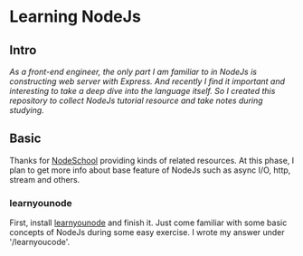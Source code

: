 # Learning NodeJs
## Intro
*As a front-end engineer, the only part I am familiar to in NodeJs is constructing web server with Express. And recently I find it important and interesting to take a deep dive into the language itself. So I created this repository to collect NodeJs tutorial resource and take notes during studying.*

## Basic
Thanks for [NodeSchool](https://nodeschool.io/#workshopper-list) providing kinds of related resources. At this phase, I plan to get more info about base feature of NodeJs such as async I/O, http, stream and others.   
### learnyounode
First, install [learnyounode](https://github.com/workshopper/learnyounode) and finish it. Just come familiar with some basic concepts of NodeJs during some easy exercise. I wrote my answer under '/learnyoucode'.

